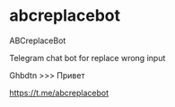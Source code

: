 # abcreplacebot
ABCreplaceBot

Telegram chat bot for replace wrong input

Ghbdtn >>> Привет

https://t.me/abcreplacebot